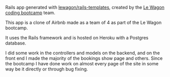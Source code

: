 Rails app generated with [lewagon/rails-templates](https://github.com/lewagon/rails-templates), created by the [Le Wagon coding bootcamp](https://www.lewagon.com) team.

This app is a clone of Airbnb made as a team of 4 as part of the Le Wagon bootcamp.

It uses the Rails framework and is hosted on Heroku with a Postgres database.

I did some work in the controllers and models on the backend, and on the front end I made the majority of the bookings show page and others. Since the bootcamp I have done work on almost every page of the site in some way be it directly or through bug fixing.
